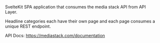 SvelteKit SPA application that consumes the media stack API from API Layer. 

Headline categories each have their own page and each page consumes a unique REST endpoint. 

API Docs: https://mediastack.com/documentation
